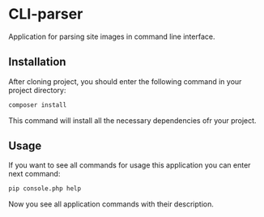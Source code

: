 # CLI-parser

Application for parsing site images in command line interface.

## Installation

After cloning project, you should enter the following command in your project directory:

```bash
composer install
```

This command will install all the necessary dependencies ofr your project.

## Usage

If you want to see all commands for usage this application you can enter next command: 

```bash
pip console.php help
```

Now you see all application commands with their description.
